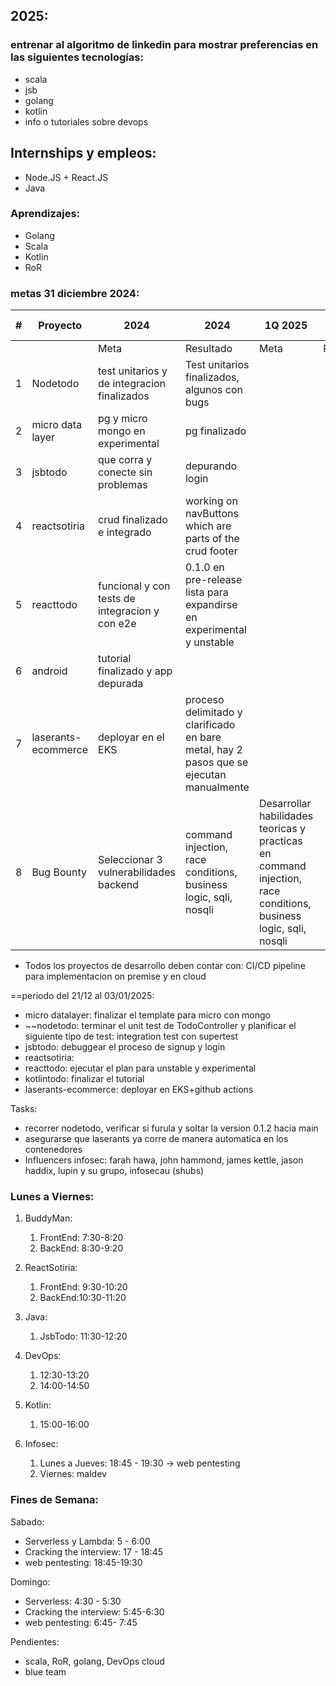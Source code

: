 
## 2025:

### entrenar al algoritmo de linkedin para mostrar preferencias en las siguientes tecnologías:

- scala
- jsb
- golang
- kotlin
- info o tutoriales sobre devops


## Internships y empleos:

* Node.JS + React.JS
* Java


### Aprendizajes:

- Golang
- Scala
- Kotlin
- RoR


### metas 31 diciembre 2024:


| #   | Proyecto            | 2024                                           | 2024                                                                                    | 1Q 2025                                                                                                          | 1Q 2025   | 2Q 2025 | 2Q2025    |
| --- | ------------------- | ---------------------------------------------- | --------------------------------------------------------------------------------------- | ---------------------------------------------------------------------------------------------------------------- | --------- | ------- | --------- |
|     |                     | Meta                                           | Resultado                                                                               | Meta                                                                                                             | Resultado | Meta    | Resultado |
| 1   | Nodetodo            | test unitarios y de integracion finalizados    | Test unitarios finalizados, algunos con bugs                                            |                                                                                                                  |           |         |           |
| 2   | micro data layer    | pg y micro mongo en experimental               | pg finalizado                                                                           |                                                                                                                  |           |         |           |
| 3   | jsbtodo             | que corra y conecte sin problemas              | depurando login                                                                         |                                                                                                                  |           |         |           |
| 4   | reactsotiria        | crud finalizado e integrado                    | working on navButtons which are parts of the crud footer                                |                                                                                                                  |           |         |           |
| 5   | reacttodo           | funcional y con tests de integracion y con e2e | 0.1.0 en pre-release lista para expandirse en experimental y unstable                   |                                                                                                                  |           |         |           |
| 6   | android             | tutorial finalizado y app depurada             |                                                                                         |                                                                                                                  |           |         |           |
| 7   | laserants-ecommerce | deployar en el EKS                             | proceso delimitado y clarificado en bare metal, hay 2 pasos que se ejecutan manualmente |                                                                                                                  |           |         |           |
| 8   | Bug Bounty          | Seleccionar 3 vulnerabilidades backend         | command injection, race conditions, business logic, sqli, nosqli                        | Desarrollar habilidades teoricas y practicas en command injection, race conditions, business logic, sqli, nosqli |           |         |           |

* Todos los proyectos de desarrollo deben contar con: CI/CD pipeline para implementacion on premise y en cloud

==periodo del 21/12 al 03/01/2025:

- micro datalayer: finalizar el template para micro con mongo
- ~~nodetodo: terminar el unit test de TodoController y planificar el siguiente tipo de test: integration test con supertest
- jsbtodo: debuggear el proceso de signup y login
- reactsotiria: 
- reacttodo: ejecutar el plan para unstable y experimental
- kotlintodo: finalizar el tutorial
- laserants-ecommerce: deployar en EKS+github actions

Tasks:

- recorrer nodetodo, verificar si furula y soltar la version 0.1.2 hacia main
- asegurarse que laserants ya corre de manera automatica en los contenedores
- Influencers infosec: farah hawa, john hammond, james kettle, jason haddix, lupin y su grupo, infosecau (shubs)

### Lunes a Viernes: 

1. BuddyMan:
	1. FrontEnd: 7:30-8:20
	2. BackEnd: 8:30-9:20
2. ReactSotiria:
	1. FrontEnd: 9:30-10:20
	2. BackEnd:10:30-11:20
3. Java:
	1. JsbTodo: 11:30-12:20
4. DevOps:
	1. 12:30-13:20
	2. 14:00-14:50
5. Kotlin:
	1. 15:00-16:00

6. Infosec:
	1. Lunes a Jueves: 18:45 - 19:30 -> web pentesting
	2. Viernes: maldev



### Fines de Semana:

Sabado:

- Serverless y Lambda:  5 - 6:00
- Cracking the interview: 17 - 18:45
- web pentesting: 18:45-19:30

Domingo:
- Serverless: 4:30 - 5:30
- Cracking the interview: 5:45-6:30
- web pentesting: 6:45- 7:45

Pendientes:
* scala, RoR, golang, DevOps cloud
* blue team